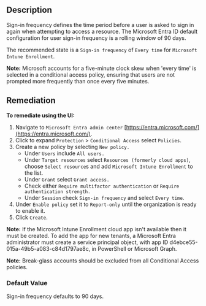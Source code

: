 ## Description

Sign-in frequency defines the time period before a user is asked to sign in again when attempting to access a resource. The Microsoft Entra ID default configuration for user sign-in frequency is a rolling window of 90 days.

The recommended state is a `Sign-in frequency` of `Every time` for `Microsoft Intune Enrollment`.

**Note:** Microsoft accounts for a five-minute clock skew when 'every time' is selected in a conditional access policy, ensuring that users are not prompted more frequently than once every five minutes.

## Remediation

**To remediate using the UI:**

1. Navigate to `Microsoft Entra admin center` [https://entra.microsoft.com/](https://entra.microsoft.com/).
2. Click to expand `Protection` > `Conditional Access` select `Policies`.
3. Create a new policy by selecting `New policy.`
   - Under `Users` include `All users.`
   - Under `Target resources` select `Resources (formerly cloud apps)`, choose `Select resource`s and add `Microsoft Intune Enrollment` to the list.
   - Under `Grant` select `Grant access.`
   - Check either `Require multifactor authentication` or `Require authentication strength.`
   - Under `Session` check `Sign-in frequency` and select `Every time`.
4. Under `Enable policy` set it to `Report-only` until the organization is ready to enable it.
5. Click `Create`.

**Note:** If the Microsoft Intune Enrollment cloud app isn't available then it must be created. To add the app for new tenants, a Microsoft Entra administrator must create a service principal object, with app ID d4ebce55-015a-49b5-a083-c84d1797ae8c, in PowerShell or Microsoft Graph.

**Note:** Break-glass accounts should be excluded from all Conditional Access policies.

### Default Value

Sign-in frequency defaults to 90 days.
